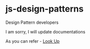 # js-design-patterns
Design Pattern developers

I am sorry, I will update documentations 

As you can refer - <a href="https://sourcemaking.com/design_patterns">Look Up</a>
